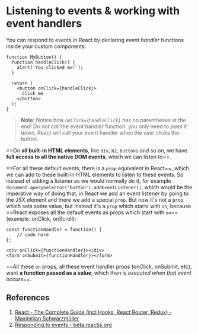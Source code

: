 # Listening to events & working with event handlers

You can respond to events in React by declaring _event handler_ functions inside your custom components:

```react
function MyButton() {
  function handleClick() {
    alert('You clicked me!');
  }

  return (
    <button onClick={handleClick}>
      Click me
    </button>
  );
}
```

> **Note**: Notice how `onClick={handleClick}` has no parentheses at the end! Do not _call_ the event handler function: you only need to _pass it down_. React will call your event handler when the user clicks the button.

==On **all built-in HTML elements**, like `div`, `h2`, `buttons` and so on, we have **full access to all the native DOM events**, which we can listen to==.

==For all these default events, there is a `prop` equivalent in React==, which we can add to these built-in HTML elements to listen to these events. So instead of adding a listener as we would normally do it, for example `document.querySelector('button').addEventListener()`, which would be the imperative way of doing that, in React we add an event listener by going to the JSX element and there we add a special `prop`. But now it's not a `prop` which sets some value, but instead it's a `prop` which starts with `on`, because ==React exposes all the default events as props which start with `on`== (example: onClick, onScroll):

```react
const functionHandler = function() {
    // code here
};

<div onClick={functionHandler}></div>
<form onSubmit={functionHandler}></form>
```

==All these `on` props, all these event handler props (onClick, onSubmit, etc), want **a function passed as a value**, which then is _executed when that event occurs_==.

## References

1. [React - The Complete Guide (incl Hooks, React Router, Redux) - Maximilian Schwarzmüller](https://www.udemy.com/course/react-the-complete-guide-incl-redux/)
1. [Responding to events - beta.reactjs.org](https://beta.reactjs.org/learn#responding-to-events)
